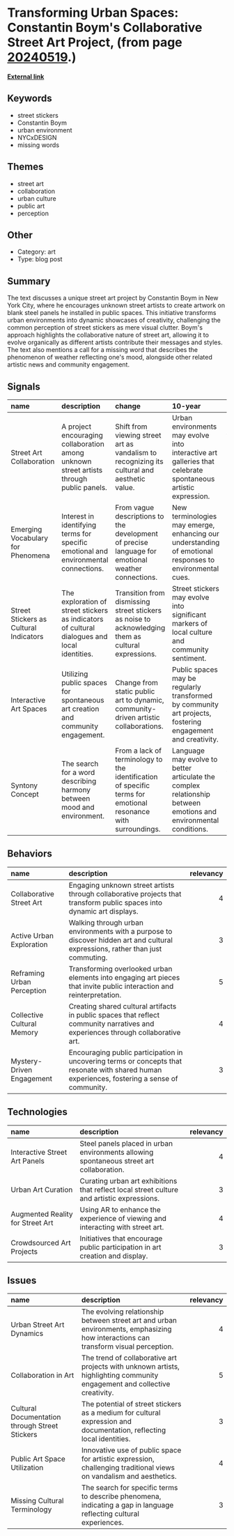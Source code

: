 # __Transforming Urban Spaces: Constantin Boym's Collaborative Street Art Project__, (from page [20240519](https://kghosh.substack.com/p/20240519).)

__[External link](https://robwalker.substack.com/p/collaborating-with-strangers)__



## Keywords

* street stickers
* Constantin Boym
* urban environment
* NYCxDESIGN
* missing words

## Themes

* street art
* collaboration
* urban culture
* public art
* perception

## Other

* Category: art
* Type: blog post

## Summary

The text discusses a unique street art project by Constantin Boym in New York City, where he encourages unknown street artists to create artwork on blank steel panels he installed in public spaces. This initiative transforms urban environments into dynamic showcases of creativity, challenging the common perception of street stickers as mere visual clutter. Boym's approach highlights the collaborative nature of street art, allowing it to evolve organically as different artists contribute their messages and styles. The text also mentions a call for a missing word that describes the phenomenon of weather reflecting one's mood, alongside other related artistic news and community engagement.

## Signals

| name                                   | description                                                                                  | change                                                                                                        | 10-year                                                                                                          | driving-force                                                                                 |   relevancy |
|:---------------------------------------|:---------------------------------------------------------------------------------------------|:--------------------------------------------------------------------------------------------------------------|:-----------------------------------------------------------------------------------------------------------------|:----------------------------------------------------------------------------------------------|------------:|
| Street Art Collaboration               | A project encouraging collaboration among unknown street artists through public panels.      | Shift from viewing street art as vandalism to recognizing its cultural and aesthetic value.                   | Urban environments may evolve into interactive art galleries that celebrate spontaneous artistic expression.     | Increased appreciation for grassroots art movements and community engagement in urban spaces. |           4 |
| Emerging Vocabulary for Phenomena      | Interest in identifying terms for specific emotional and environmental connections.          | From vague descriptions to the development of precise language for emotional weather connections.             | New terminologies may emerge, enhancing our understanding of emotional responses to environmental cues.          | Desire for deeper emotional connections and understanding of human experiences.               |           3 |
| Street Stickers as Cultural Indicators | The exploration of street stickers as indicators of cultural dialogues and local identities. | Transition from dismissing street stickers as noise to acknowledging them as cultural expressions.            | Street stickers may evolve into significant markers of local culture and community sentiment.                    | Growing recognition of urban art as a vital aspect of community identity and expression.      |           4 |
| Interactive Art Spaces                 | Utilizing public spaces for spontaneous art creation and community engagement.               | Change from static public art to dynamic, community-driven artistic collaborations.                           | Public spaces may be regularly transformed by community art projects, fostering engagement and creativity.       | Desire for more inclusive and participatory art experiences in urban settings.                |           4 |
| Syntony Concept                        | The search for a word describing harmony between mood and environment.                       | From a lack of terminology to the identification of specific terms for emotional resonance with surroundings. | Language may evolve to better articulate the complex relationship between emotions and environmental conditions. | Increased focus on mental health and emotional well-being in relation to surroundings.        |           3 |

## Behaviors

| name                       | description                                                                                                                                   |   relevancy |
|:---------------------------|:----------------------------------------------------------------------------------------------------------------------------------------------|------------:|
| Collaborative Street Art   | Engaging unknown street artists through collaborative projects that transform public spaces into dynamic art displays.                        |           4 |
| Active Urban Exploration   | Walking through urban environments with a purpose to discover hidden art and cultural expressions, rather than just commuting.                |           3 |
| Reframing Urban Perception | Transforming overlooked urban elements into engaging art pieces that invite public interaction and reinterpretation.                          |           5 |
| Collective Cultural Memory | Creating shared cultural artifacts in public spaces that reflect community narratives and experiences through collaborative art.              |           4 |
| Mystery-Driven Engagement  | Encouraging public participation in uncovering terms or concepts that resonate with shared human experiences, fostering a sense of community. |           3 |

## Technologies

| name                             | description                                                                                |   relevancy |
|:---------------------------------|:-------------------------------------------------------------------------------------------|------------:|
| Interactive Street Art Panels    | Steel panels placed in urban environments allowing spontaneous street art collaboration.   |           4 |
| Urban Art Curation               | Curating urban art exhibitions that reflect local street culture and artistic expressions. |           3 |
| Augmented Reality for Street Art | Using AR to enhance the experience of viewing and interacting with street art.             |           4 |
| Crowdsourced Art Projects        | Initiatives that encourage public participation in art creation and display.               |           3 |

## Issues

| name                                           | description                                                                                                                        |   relevancy |
|:-----------------------------------------------|:-----------------------------------------------------------------------------------------------------------------------------------|------------:|
| Urban Street Art Dynamics                      | The evolving relationship between street art and urban environments, emphasizing how interactions can transform visual perception. |           4 |
| Collaboration in Art                           | The trend of collaborative art projects with unknown artists, highlighting community engagement and collective creativity.         |           5 |
| Cultural Documentation through Street Stickers | The potential of street stickers as a medium for cultural expression and documentation, reflecting local identities.               |           3 |
| Public Art Space Utilization                   | Innovative use of public space for artistic expression, challenging traditional views on vandalism and aesthetics.                 |           4 |
| Missing Cultural Terminology                   | The search for specific terms to describe phenomena, indicating a gap in language reflecting cultural experiences.                 |           3 |